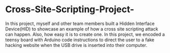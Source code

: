 # Cross-Site-Scripting-Project-
In this project, myself and other team members built a Hidden Interface Device(HID) to showcase an example of how a cross site scripting attack can happen. Also, how easy it is to create one. In this project, we encoded a teensy board with Arduino code  instructions to direct the user to a fake hacking website when the USB drive is inserted into their computer.  
